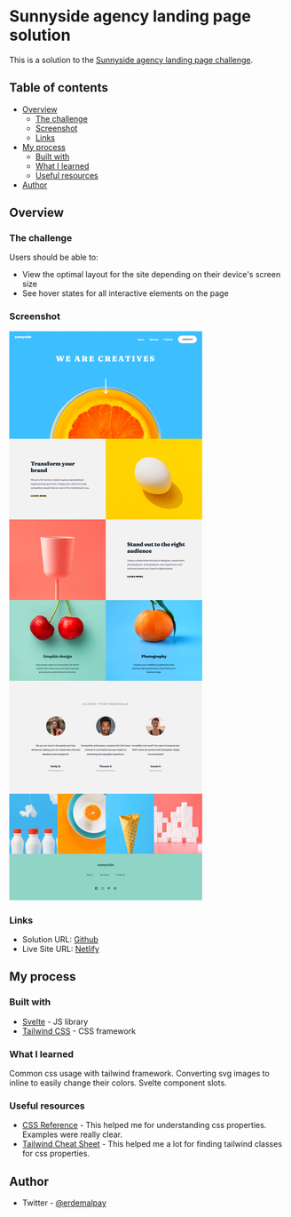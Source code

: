# Sunnyside agency landing page solution

This is a solution to the [Sunnyside agency landing page challenge](https://www.frontendmentor.io/challenges/sunnyside-agency-landing-page-7yVs3B6ef).

## Table of contents

- [Overview](#overview)
  - [The challenge](#the-challenge)
  - [Screenshot](#screenshot)
  - [Links](#links)
- [My process](#my-process)
  - [Built with](#built-with)
  - [What I learned](#what-i-learned)
  - [Useful resources](#useful-resources)
- [Author](#author)


## Overview

### The challenge

Users should be able to:

- View the optimal layout for the site depending on their device's screen size
- See hover states for all interactive elements on the page

### Screenshot

![](./screenshot.png)


### Links

- Solution URL: [Github](https://github.com/erdemalpay/sunnyside-agency)
- Live Site URL: [Netlify](https://blissful-bassi-3b0120.netlify.app/)

## My process

### Built with

- [Svelte](https://svelte.dev/) - JS library
- [Tailwind CSS](https://tailwindcss.com/) - CSS framework

### What I learned

Common css usage with tailwind framework.
Converting svg images to inline to easily change their colors.
Svelte component slots.

### Useful resources

- [CSS Reference](https://www.cssreference.io) - This helped me for understanding css properties. Examples were really clear.
- [Tailwind Cheat Sheet](https://nerdcave.com/tailwind-cheat-sheet) - This helped me a lot for finding tailwind classes for css properties.

## Author
- Twitter - [@erdemalpay](https://www.twitter.com/erdemalpay)
